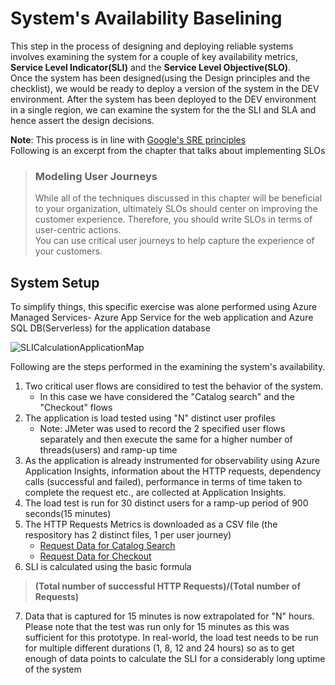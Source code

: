 # System's Availability Baselining
This step in the process of designing and deploying reliable systems involves examining the system for a couple of key availability metrics, **Service Level Indicator(SLI)** and the **Service Level Objective(SLO)**.  
Once the system has been designed(using the Design principles and the checklist), we would be ready to deploy a version of the system in the DEV environment. After the system has been deployed to the DEV environment in a single region, we can examine the system for the the SLI and SLA and hence assert the design decisions.

**Note**: This process is in line with [Google's SRE principles](https://sre.google/workbook/implementing-slos)  
Following is an excerpt from the chapter that talks about implementing SLOs
>### Modeling User Journeys
>While all of the techniques discussed in this chapter will be beneficial to your organization, ultimately SLOs should center on improving the customer experience. Therefore, you should write SLOs in terms of user-centric actions.  
>You can use critical user journeys to help capture the experience of your customers.  

## System Setup
To simplify things, this specific exercise was alone performed using Azure Managed Services- Azure App Service for the web application and Azure SQL DB(Serverless) for the application database

![SLICalculationApplicationMap](https://user-images.githubusercontent.com/13979783/128731610-d75b1cac-b434-4bab-888e-c3ea94fa45a1.PNG)

Following are the steps performed in the examining the system's availability.
1. Two critical user flows are considired to test the behavior of the system.
   - In this case we have considered the "Catalog search" and the "Checkout" flows
2. The application is load tested using "N" distinct user profiles
   - Note: JMeter was used to record the 2 specified user flows separately and then execute the same for a higher number of threads(users) and ramp-up time
3. As the application is already instrumented for observability using Azure Application Insights, information about the HTTP requests, dependency calls (successful and failed), performance in terms of time taken to complete the request etc., are collected at Application Insights.
4. The load test is run for 30 distinct users for a ramp-up period of 900 seconds(15 minutes)
5. The HTTP Requests Metrics is downloaded as a CSV file (the respository has 2 distinct files, 1 per user journey)
   - [Request Data for Catalog Search](SLITestMetricsData/Userflow_CatalogSearch_Query_15mins-Data.csv)
   - [Request Data for Checkout](SLITestMetricsData/Userflow_Locate&AddToBasket_Query_15mins-Data.csv)
6. SLI is calculated using the basic formula 
> **(Total number of successful HTTP Requests)/(Total number of Requests)**
7. Data that is captured for 15 minutes is now extrapolated for "N" hours. Please note that the test was run only for 15 minutes as this was sufficient for this prototype. In real-world, the load test needs to be run for multiple different durations (1, 8, 12 and 24 hours) so as to get enough of data points to calculate the SLI for a considerably long uptime of the system 





